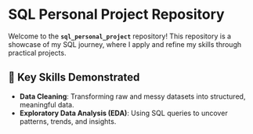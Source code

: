 # SQL Personal Project Repository  

Welcome to the **`sql_personal_project`** repository! This repository is a showcase of my SQL journey, where I apply and refine my skills through practical projects.  

## 🌟 **Key Skills Demonstrated**
- **Data Cleaning**: Transforming raw and messy datasets into structured, meaningful data.  
- **Exploratory Data Analysis (EDA)**: Using SQL queries to uncover patterns, trends, and insights.  
